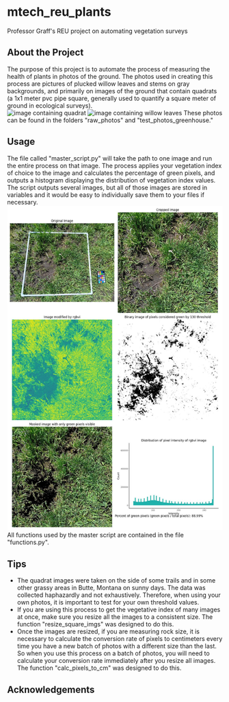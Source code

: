 # mtech_reu_plants
 Professor Graff's REU project on automating vegetation surveys

## About the Project
The purpose of this project is to automate the process of measuring the health of plants in photos of the ground. The photos used in creating this process are pictures of plucked willow leaves and stems on gray backgrounds, and primarily on images of the ground that contain quadrats (a 1x1 meter pvc pipe square, generally used to quantify a square meter of ground in ecological surveys).  
![image containing quadrat](raw_photos/20240530_164307.jpg)
![image containing willow leaves](test_photos_greenhouse/image_1.JPG)
These photos can be found in the folders "raw_photos" and "test_photos_greenhouse."

## Usage
The file called "master_script.py" will take the path to one image and run the entire process on that image. The process applies your vegetation index of choice to the image and calculates the percentage of green pixels, and outputs a histogram displaying the distribution of vegetation index values. The script outputs several images, but all of those images are stored in variables and it would be easy to individually save them to your files if necessary. 
![Example of output](results/master_script_output/example.jpg)
All functions used by the master script are contained in the file "functions.py". 

## Tips
- The quadrat images were taken on the side of some trails and in some other grassy areas in Butte, Montana on sunny days. The data was collected haphazardly and not exhaustively. Therefore, when using your own photos, it is important to test for your own threshold values.
- If you are using this process to get the vegetative index of many images at once, make sure you resize all the images to a consistent size. The function "resize_square_imgs" was designed to do this.
- Once the images are resized, if you are measuring rock size, it is necessary to calculate the conversion rate of pixels to centimeters every time you have a new batch of photos with a different size than the last. So when you use this process on a batch of photos, you will need to calculate your conversion rate immediately after you resize all images. The function "calc_pixels_to_cm" was designed to do this. 

## Acknowledgements